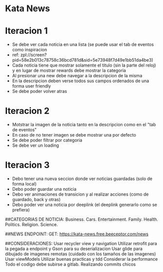 Kata News
================

# Iteracion 1
- Se debe ver cada noticia en una lista (se puede usar el tab de eventos como inspiracion 
- ref: zpl://screen?pid=58e2b013c78758c36bcd781d&sid=5e73948f7d49e1bb51da4be3)
- Cada noticia tiene que mostrar solamente el titulo (sin la parte del reloj) y en lugar de mostrar rewards debe mostrar la categoria
- Al presionar una new debe navegar a la descripcion de la misma
- En la descripcion deben verse todos sus campos ordenados de una forma user friendly
- Se debe poder volver atras

# Iteracion 2
- Motstrar la imagen de la noticia tanto en la descripcion como en el "tab de eventos"
- En caso de no tener imagen se debe mostrar una por defecto
- Se debe poder filtrar por categoria
- Se debe ver un loading

# Iteracion 3
- Debo tener una nueva seccion donde ver noticias guardadas (solo de forma local)
- Debo poder guardar una noticia
- Debo ver animaciones de transicion y al realizar acciones (como de guardado, back y otras)
- Debo poder ver una noticia por deeplink (el deeplink generarlo como se prefiera)

##CATEGORIAS DE NOTICIA:
Business.
Cars.
Entertainment.
Family.
Health.
Politics.
Religion.
Science.

##NEWS ENDPOINT:
GET: https://kata-news.free.beeceptor.com/news

##CONSIDERACIONES:
Usar recycler view y navigation
Utilizar retrofit para la pegada a endpoint y Gson para su deserializacion
Usar glide para dibujado de imagenes remotas (cuidado con los tamaños de las imagenes)
Usar viewModels
Utilizar buenas practicas y tdd
Considerar la performance
Todo el codigo debe subirse a gitlab. Realizando commits chicos